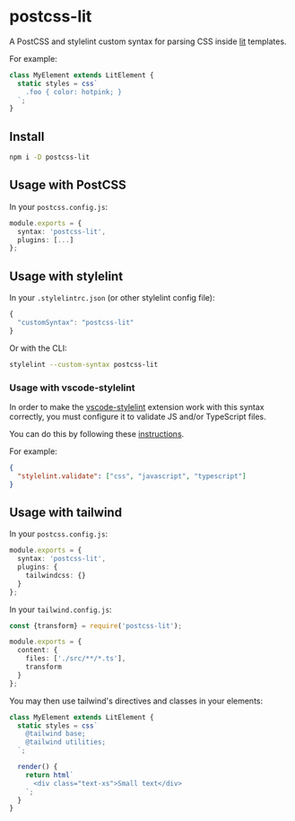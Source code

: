 # postcss-lit

A PostCSS and stylelint custom syntax for parsing CSS inside
[lit](https://lit.dev) templates.

For example:

```ts
class MyElement extends LitElement {
  static styles = css`
    .foo { color: hotpink; }
  `;
}
```

## Install

```sh
npm i -D postcss-lit
```

## Usage with PostCSS

In your `postcss.config.js`:

```ts
module.exports = {
  syntax: 'postcss-lit',
  plugins: [...]
};
```

## Usage with stylelint

In your `.stylelintrc.json` (or other stylelint config file):

```ts
{
  "customSyntax": "postcss-lit"
}
```

Or with the CLI:

```sh
stylelint --custom-syntax postcss-lit
```

### Usage with vscode-stylelint

In order to make the
[vscode-stylelint](https://github.com/stylelint/vscode-stylelint)
extension work with this syntax correctly, you must configure it
to validate JS and/or TypeScript files.

You can do this by following these
[instructions](https://github.com/stylelint/vscode-stylelint#stylelintvalidate).

For example:

```json
{
  "stylelint.validate": ["css", "javascript", "typescript"]
}
```

## Usage with tailwind

In your `postcss.config.js`:

```ts
module.exports = {
  syntax: 'postcss-lit',
  plugins: {
    tailwindcss: {}
  }
};
```

In your `tailwind.config.js`:

```ts
const {transform} = require('postcss-lit');

module.exports = {
  content: {
    files: ['./src/**/*.ts'],
    transform
  }
};
```

You may then use tailwind's directives and classes in your elements:

```ts
class MyElement extends LitElement {
  static styles = css`
    @tailwind base;
    @tailwind utilities;
  `;

  render() {
    return html`
      <div class="text-xs">Small text</div>
    `;
  }
}
```
